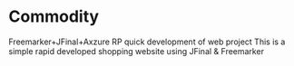 # Commodity
Freemarker+JFinal+Axzure RP  quick development of web project
This is a simple rapid developed shopping website using JFinal & Freemarker
